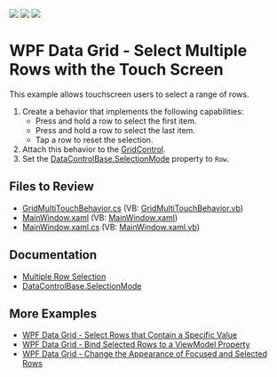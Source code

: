 <!-- default badges list -->
![](https://img.shields.io/endpoint?url=https://codecentral.devexpress.com/api/v1/VersionRange/128647627/22.2.2%2B)
[![](https://img.shields.io/badge/Open_in_DevExpress_Support_Center-FF7200?style=flat-square&logo=DevExpress&logoColor=white)](https://supportcenter.devexpress.com/ticket/details/E4621)
[![](https://img.shields.io/badge/📖_How_to_use_DevExpress_Examples-e9f6fc?style=flat-square)](https://docs.devexpress.com/GeneralInformation/403183)
<!-- default badges end -->

# WPF Data Grid - Select Multiple Rows with the Touch Screen

This example allows touchscreen users to select a range of rows.

1. Create a behavior that implements the following capabilities:
   * Press and hold a row to select the first item.
   * Press and hold a row to select the last item.
   * Tap a row to reset the selection.
2. Attach this behavior to the [GridControl](https://docs.devexpress.com/WPF/DevExpress.Xpf.Grid.GridControl).
3. Set the [DataControlBase.SelectionMode](https://docs.devexpress.com/WPF/DevExpress.Xpf.Grid.DataControlBase.SelectionMode) property to `Row`.

## Files to Review

* [GridMultiTouchBehavior.cs](./CS/GridMultiTouchProject/GridMultiTouchBehavior.cs) (VB: [GridMultiTouchBehavior.vb](./VB/GridMultiTouchProject/GridMultiTouchBehavior.vb))
* [MainWindow.xaml](./CS/GridMultiTouchProject/MainWindow.xaml) (VB: [MainWindow.xaml](./VB/GridMultiTouchProject/MainWindow.xaml))
* [MainWindow.xaml.cs](./CS/GridMultiTouchProject/MainWindow.xaml.cs) (VB: [MainWindow.xaml.vb](./VB/GridMultiTouchProject/MainWindow.xaml.vb))

## Documentation

* [Multiple Row Selection](https://docs.devexpress.com/WPF/7359/controls-and-libraries/data-grid/focus-navigation-selection/multiple-row-selection)
* [DataControlBase.SelectionMode](https://docs.devexpress.com/WPF/DevExpress.Xpf.Grid.DataControlBase.SelectionMode)

## More Examples

* [WPF Data Grid - Select Rows that Contain a Specific Value](https://github.com/DevExpress-Examples/wpf-data-grid-select-rows-that-contain-specific-value)
* [WPF Data Grid - Bind Selected Rows to a ViewModel Property](https://github.com/DevExpress-Examples/wpf-data-grid-bind-selected-rows-to-viewmodel-property)
* [WPF Data Grid - Change the Appearance of Focused and Selected Rows](https://github.com/DevExpress-Examples/how-to-change-the-appearance-of-a-focused-data-row-and-selected-rows-e2066)
